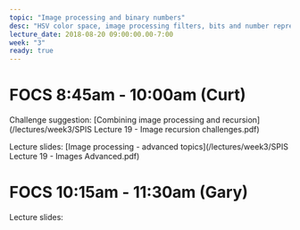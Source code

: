 ```yaml
---
topic: "Image processing and binary numbers"
desc: "HSV color space, image processing filters, bits and number representations"
lecture_date: 2018-08-20 09:00:00.00-7:00
week: "3"
ready: true
---
```


# FOCS 8:45am - 10:00am (Curt)

Challenge suggestion: [Combining image processing and recursion](/lectures/week3/SPIS Lecture 19 - Image recursion challenges.pdf)
 
Lecture slides: [Image processing - advanced topics](/lectures/week3/SPIS Lecture 19 - Images Advanced.pdf)





# FOCS 10:15am - 11:30am (Gary)

Lecture slides: 


